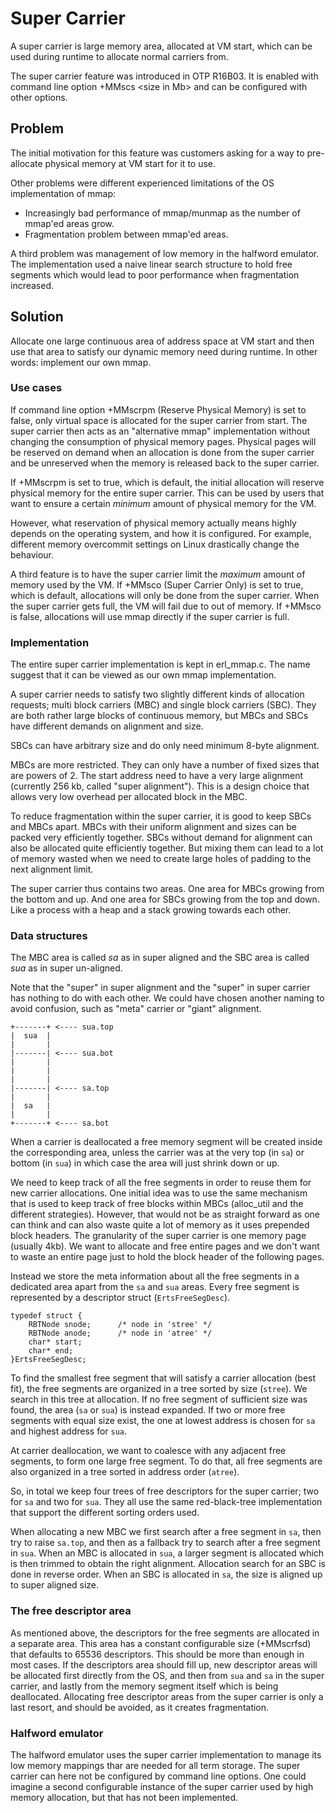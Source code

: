 Super Carrier
=============

A super carrier is large memory area, allocated at VM start, which can
be used during runtime to allocate normal carriers from.

The super carrier feature was introduced in OTP R16B03. It is
enabled with command line option +MMscs &lt;size in Mb&gt;
and can be configured with other options.

Problem
-------

The initial motivation for this feature was customers asking for a way
to pre-allocate physical memory at VM start for it to use.

Other problems were different experienced limitations of the OS
implementation of mmap:

* Increasingly bad performance of mmap/munmap as the number of mmap'ed areas grow.
* Fragmentation problem between mmap'ed areas.

A third problem was management of low memory in the halfword
emulator. The implementation used a naive linear search structure to
hold free segments which would lead to poor performance when
fragmentation increased.


Solution
--------

Allocate one large continuous area of address space at VM start and
then use that area to satisfy our dynamic memory need during
runtime. In other words: implement our own mmap.

### Use cases ###

If command line option +MMscrpm (Reserve Physical Memory) is set to
false, only virtual space is allocated for the super carrier from
start. The super carrier then acts as an "alternative mmap" implementation
without changing the consumption of physical memory pages. Physical
pages will be reserved on demand when an allocation is done from the super
carrier and be unreserved when the memory is released back to the
super carrier.

If +MMscrpm is set to true, which is default, the initial allocation
will reserve physical memory for the entire super carrier. This can be
used by users that want to ensure a certain *minimum* amount of
physical memory for the VM.

However, what reservation of physical memory actually means highly
depends on the operating system, and how it is configured. For
example, different memory overcommit settings on Linux drastically
change the behaviour.

A third feature is to have the super carrier limit the *maximum*
amount of memory used by the VM. If +MMsco (Super Carrier Only) is set
to true, which is default, allocations will only be done from the
super carrier. When the super carrier gets full, the VM will fail due
to out of memory.
If +MMsco is false, allocations will use mmap directly if the super
carrier is full.



### Implementation ###

The entire super carrier implementation is kept in erl\_mmap.c. The
name suggest that it can be viewed as our own mmap implementation.

A super carrier needs to satisfy two slightly different kinds of
allocation requests; multi block carriers (MBC) and single block
carriers (SBC). They are both rather large blocks of continuous
memory, but MBCs and SBCs have different demands on alignment and
size.

SBCs can have arbitrary size and do only need minimum 8-byte
alignment.

MBCs are more restricted. They can only have a number of fixed
sizes that are powers of 2. The start address need to have a very
large alignment (currently 256 kb, called "super alignment"). This is a
design choice that allows very low overhead per allocated block in the
MBC.

To reduce fragmentation within the super carrier, it is good to keep SBCs
and MBCs apart. MBCs with their uniform alignment and sizes can be
packed very efficiently together. SBCs without demand for alignment can
also be allocated quite efficiently together. But mixing them can lead
to a lot of memory wasted when we need to create large holes of
padding to the next alignment limit.

The super carrier thus contains two areas. One area for MBCs growing from
the bottom and up. And one area for SBCs growing from the top and
down. Like a process with a heap and a stack growing towards each
other.


### Data structures ###

The MBC area is called *sa* as in super aligned and the SBC area is
called *sua* as in super un-aligned.

Note that the "super" in super alignment and the "super" in super
carrier has nothing to do with each other. We could have chosen
another naming to avoid confusion, such as "meta" carrier or "giant"
alignment.

	+-------+ <---- sua.top
	|  sua  |
	|       |
	|-------| <---- sua.bot
	|       |
	|       |
	|       |
	|-------| <---- sa.top
	|       |
	|  sa   |
	|       |
	+-------+ <---- sa.bot


When a carrier is deallocated a free memory segment will be created
inside the corresponding area, unless the carrier was at the very top
(in `sa`) or bottom (in `sua`) in which case the area will just shrink
down or up.

We need to keep track of all the free segments in order to reuse them
for new carrier allocations. One initial idea was to use the same
mechanism that is used to keep track of free blocks within MBCs
(alloc\_util and the different strategies). However, that would not be
as straight forward as one can think and can also waste quite a lot of
memory as it uses prepended block headers. The granularity of the
super carrier is one memory page (usually 4kb). We want to allocate
and free entire pages and we don't want to waste an entire page just
to hold the block header of the following pages.

Instead we store the meta information about all the free segments in a
dedicated area apart from the `sa` and `sua` areas. Every free segment is
represented by a descriptor struct (`ErtsFreeSegDesc`).

    typedef struct {
        RBTNode snode;      /* node in 'stree' */
        RBTNode anode;      /* node in 'atree' */
        char* start;
        char* end;
    }ErtsFreeSegDesc;

To find the smallest free segment that will satisfy a carrier allocation
(best fit), the free segments are organized in a tree sorted by
size (`stree`). We search in this tree at allocation. If no free segment of
sufficient size was found, the area (`sa` or `sua`) is instead expanded.
If two or more free segments with equal size exist, the one at lowest
address is chosen for `sa` and highest address for `sua`.

At carrier deallocation, we want to coalesce with any adjacent free
segments, to form one large free segment. To do that, all free
segments are also organized in a tree sorted in address order (`atree`).

So, in total we keep four trees of free descriptors for the super
carrier; two for `sa` and two for `sua`. They all use the same
red-black-tree implementation that support the different sorting
orders used.

When allocating a new MBC we first search after a free segment in `sa`,
then try to raise `sa.top`, and then as a fallback try to search after a
free segment in `sua`. When an MBC is allocated in `sua`, a larger segment
is allocated which is then trimmed to obtain the right
alignment. Allocation search for an SBC is done in reverse order. When
an SBC is allocated in `sa`, the size is aligned up to super aligned
size.

### The free descriptor area ###

As mentioned above, the descriptors for the free segments are
allocated in a separate area. This area has a constant configurable
size (+MMscrfsd) that defaults to 65536 descriptors. This should be
more than enough in most cases. If the descriptors area should fill up,
new descriptor areas will be allocated first directly from the OS, and
then from `sua` and `sa` in the super carrier, and lastly from the memory
segment itself which is being deallocated. Allocating free descriptor
areas from the super carrier is only a last resort, and should be
avoided, as it creates fragmentation.

### Halfword emulator ###

The halfword emulator uses the super carrier implementation to manage
its low memory mappings thar are needed for all term storage. The
super carrier can here not be configured by command line options. One
could imagine a second configurable instance of the super carrier used
by high memory allocation, but that has not been implemented.
